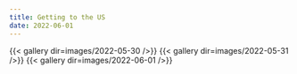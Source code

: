 ```yaml
---
title: Getting to the US
date: 2022-06-01
---
```

{{< gallery dir=images/2022-05-30 />}}
{{< gallery dir=images/2022-05-31 />}}
{{< gallery dir=images/2022-06-01 />}}
